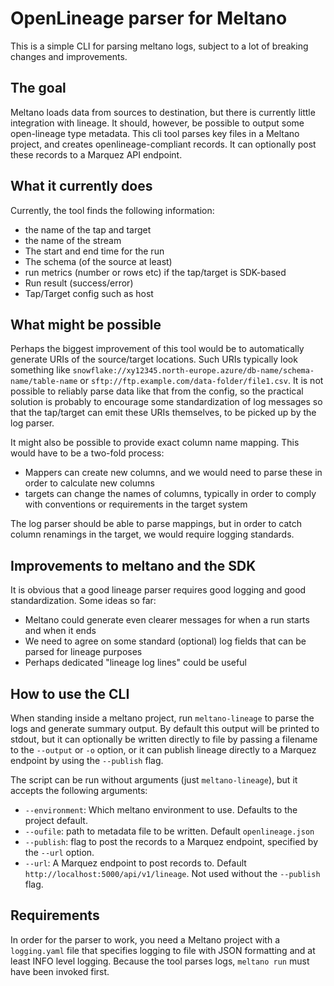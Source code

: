 # OpenLineage parser for Meltano

This is a simple CLI for parsing meltano logs, subject to a lot of breaking changes and improvements.

## The goal

Meltano loads data from sources to destination, but there is currently little integration with lineage. It should, however, be possible to output some open-lineage type metadata. This cli tool parses key files in a Meltano project, and creates openlineage-compliant records. It can optionally post these records to a Marquez API endpoint.

## What it currently does

Currently, the tool finds the following information:
- the name of the tap and target
- the name of the stream
- The start and end time for the run
- The schema (of the source at least)
- run metrics (number or rows etc) if the tap/target is SDK-based
- Run result (success/error)
- Tap/Target config such as host

## What might be possible

Perhaps the biggest improvement of this tool would be to automatically generate URIs of the source/target locations. Such URIs typically look something like `snowflake://xy12345.north-europe.azure/db-name/schema-name/table-name` or `sftp://ftp.example.com/data-folder/file1.csv`. It is not possible to reliably parse data like that from the config, so the practical solution is probably to encourage some standardization of log messages so that the tap/target can emit these URIs themselves, to be picked up by the log parser.

It might also be possible to provide exact column name mapping. This would have to be a two-fold process:
- Mappers can create new columns, and we would need to parse these in order to calculate new columns
- targets can change the names of columns, typically in order to comply with conventions or requirements in the target system

The log parser should be able to parse mappings, but in order to catch column renamings in the target, we would require logging standards.


## Improvements to meltano and the SDK

It is obvious that a good lineage parser requires good logging and good standardization. Some ideas so far:
- Meltano could generate even clearer messages for when a run starts and when it ends
- We need to agree on some standard (optional) log fields that can be parsed for lineage purposes
- Perhaps dedicated "lineage log lines" could be useful

## How to use the CLI

When standing inside a meltano project, run `meltano-lineage` to parse the logs and generate summary output. By default this output will be printed to stdout, but it can optionally be written directly to file by passing a filename to the `--output` or `-o` option, or it can publish lineage directly to a Marquez endpoint by using the `--publish` flag.

The script can be run without arguments (just `meltano-lineage`), but it accepts the following arguments:
  - `--environment`: Which meltano environment to use. Defaults to the project default.
  - `--oufile`: path to metadata file to be written. Default `openlineage.json`
  - `--publish`: flag to post the records to a Marquez endpoint, specified by the `--url` option.
  - `--url`: A Marquez endpoint to post records to. Default `http://localhost:5000/api/v1/lineage`. Not used without the `--publish` flag.


## Requirements

In order for the parser to work, you need a Meltano project with a `logging.yaml` file that specifies logging to file with JSON formatting and at least INFO level logging. Because the tool parses logs, `meltano run` must have been invoked first.
